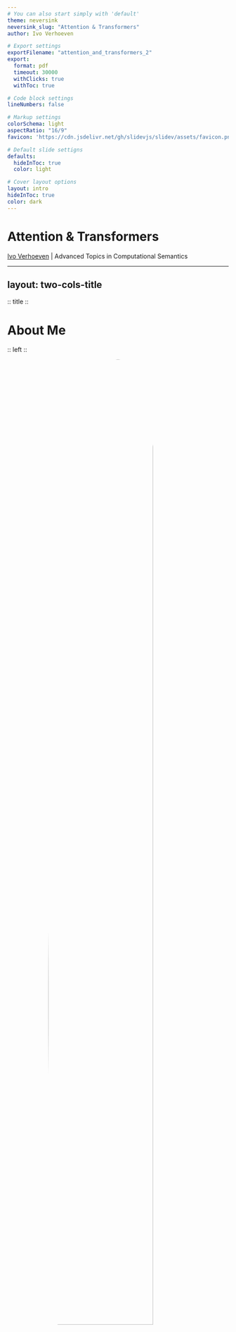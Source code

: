 ```yaml
---
# You can also start simply with 'default'
theme: neversink
neversink_slug: "Attention & Transformers"
author: Ivo Verhoeven

# Export settings
exportFilename: "attention_and_transformers_2"
export:
  format: pdf
  timeout: 30000
  withClicks: true
  withToc: true

# Code block settings
lineNumbers: false

# Markup settings
colorSchema: light
aspectRatio: "16/9"
favicon: 'https://cdn.jsdelivr.net/gh/slidevjs/slidev/assets/favicon.png'

# Default slide settigns
defaults:
  hideInToc: true
  color: light

# Cover layout options
layout: intro
hideInToc: true
color: dark
---
```


# Attention & Transformers

[Ivo Verhoeven](mailto:i.o.verhoeven@uva.nl) | Advanced Topics in Computational Semantics

<!-- Presentation slides for developers -->

---
layout: two-cols-title
---

:: title ::

# About Me

:: left ::

<figure style="display: flex; justify-content: center;height: 100%">
  <img src="/about_me.jpg" style="position: relative;overflow: hidden;border-radius: 100%;width: 75%;">
</figure>

:: right ::

<div class="ns-c-tight">

- 2017 - 2020: BSc. Liberal Arts & Sciences

<br>

- 2020 – 2022: MSc. AI at University of Amsterdam

  - Thesis on meta-learning, morphology and translation

  - Took ATCS in 2021

<br>

- 2022 - ???: PhD at ILLC

  - Misinformation detection and generalisation with Katia Shutova

</div>

---
layout: two-cols-title
columns: is-6
align: l-lt-lb
---

:: title ::

# Vaswani et al.: Attention is All You Need

:: left ::

- Introduces the Transformer architecture in late 2017
  	- Google Brain/Google Research collab

<v-click>

- Paper currently has **169 248** citations

    - Or **~64 citations a day**

</v-click>

<v-click>

- Number of citations is only accelerating

<figure>
  <img src="/vaswani_et_al_citations_rate.svg">
</figure>

</v-click>

<v-click>

- Most cited paper ever has **233 829** citations
  ```
  Lowry et al. (1951) Protein measurement with
  the folin phenol reagent.
  ```

</v-click>

:: right ::


```
Vaswani et al. (2017). Attention is all you need. Advances in
neural information processing systems, 30.
```

<figure>
  <img src="/vaswani_paper.png">
</figure>

---
layout: two-cols-title
columns: is-6
align: l-lt-lt
---

:: title ::

# Vaswani et al.: Attention is All You Need

:: left ::

- It's hard to think of an AI area that hasn't been affected by the Transformer
  <div class="ns-c-tight">
  <v-click>

  - **NLP:** Transformer > RNN
    - Seq-to-seq: what it was designed for
    - Classification: encoder-only transformers
    - Generation: decoder-only transformers
  </v-click>

  <v-click>

  - **CV:** ViT > CNN
  - **Multi-modal:** Transformer > different architectures
  - **Speech:** Transformer > CNN
  - **Graphs:** Transformer/Attention > GCN

  </v-click>
  </div>

:: right ::

<figure>
  <img src="/transformer_affected_areas.png" style="width:70%;display: block;margin-left: auto;margin-right: auto;">
</figure>
```
Islam, et al. (2023). A Comprehensive Survey on Applications of
Transformers for Deep Learning Tasks. arXiv:2306.07303.
```

---
layout: side-title
color: dark
side: l
titlewidth: is-4
align: rm-mt
---

:: title ::

# The Transformer

:: content ::

<figure>
  <img src="/transformer_svg.svg">
</figure>

---
layout: two-cols-title
columns: is-6
align: l-lt-lt
---

:: title ::

# Breaking the Transformer into modules

:: left ::

<div class="ns-c-tight">
<v-click>

4. Output
    - <span class="bg-teal-100 text-black p-0.5 pl-2 pr-2 m-0 rounded">Softmax</span>
    - <span class="bg-violet-100 text-black p-0.5 pl-2 pr-2 m-0 rounded">Linear</span>

</v-click>
</div>

<div class="ns-c-tight">
<v-click>

3. Attention Blocks
    - <span class="bg-orange-100 text-black p-0.5 pl-2 pr-2 m-0 rounded">Multi-head Attention</span>
    - <span class="bg-lime-100 text-black p-0.5 pl-2 pr-2 m-0 rounded">Add & Norm</span>
    - <span class="bg-blue-100 text-black p-0.5 pl-2 pr-2 m-0 rounded">Feed Forward</span>

</v-click>
</div>

<div class="ns-c-tight">
<v-click>

2. Embedding
    - <span class="bg-red-100 text-black p-0.5 pl-2 pr-2 m-0 rounded">Token Embedding</span>
    - <span class="bg-green-100 text-black p-0.5 pl-2 pr-2 m-0 rounded">Positional Encoding</span>

</v-click>
</div>

<div class="ns-c-tight">
<v-click>

1. Tokenization
    - (Not pictured)

</v-click>
</div>

:: right ::

<figure>
  <img src="/transformer_all_chapters.svg" style="width:100%;display: block;margin-left: auto;margin-right: auto;">
</figure>

---
layout: two-cols-title
columns: is-6
align: l-lt-lt
---

:: title ::

# Breaking the Transformer into modules

:: left ::

<div class="ns-c-tight">

4. ~~Output~~
    - <s><span class="bg-teal-100 text-black p-0.5 pl-2 pr-2 m-0 rounded">Softmax</span></s>
    - <s><span class="bg-violet-100 text-black p-0.5 pl-2 pr-2 m-0 rounded">Linear</span></s>

</div>

<div class="ns-c-tight">

3. Attention Blocks
    - <span class="bg-orange-100 text-black p-0.5 pl-2 pr-2 m-0 rounded">Multi-head Attention</span>
    - <span class="bg-lime-100 text-black p-0.5 pl-2 pr-2 m-0 rounded">Add & Norm</span>
    - <span class="bg-blue-100 text-black p-0.5 pl-2 pr-2 m-0 rounded">Feed Forward</span>

</div>

<div class="ns-c-tight">

2. Embedding
    - <s><span class="bg-red-100 text-black p-0.5 pl-2 pr-2 m-0 rounded">Token Embedding</span></s>
    - <span class="bg-green-100 text-black p-0.5 pl-2 pr-2 m-0 rounded">Positional Encoding</span>

</div>

<div class="ns-c-tight">

1. Tokenization
    - (Not pictured)

</div>

:: right ::

<figure>
  <img src="/transformer_all_chapters.svg" style="width:100%;display: block;margin-left: auto;margin-right: auto;">
</figure>

---
layout: two-cols-title
columns: is-6
align: l-lt-lt
---

:: title ::

# Table of Contents

:: left ::

<div class="ns-c-tight">
<Toc />
</div>

:: right ::

<figure>
  <img src="/transformer_svg.svg" style="width:100%;display: block;margin-left: auto;margin-right: auto;">
</figure>

---
hideInToc: false
layout: side-title
color: dark
side: l
titlewidth: is-5
align: lm-mt
---

:: title::

# <span class="bg-orange-100 text-black p-0.5 pl-2 pr-2 m-0 rounded">Multi-head Attention</span>

:: content ::

<figure>
  <img src="/transformer_svg.svg" style="width:100%;display: block;margin-left: auto;margin-right: auto;">
</figure>

---
hideInToc: false
level: 2
layout: two-cols-title
columns: is-6
align: l-lt-lt
---

:: title ::

### Definition & Properties

##### <span class="bg-orange-100 text-black p-0.5 pl-2 pr-2 m-0 rounded">Multi-head Attention</span>

:: left ::

- Let $\mathbf{V}$ be a matrix of (word) vectors
  - It has a sequence length of $t_{V}$
  - It has a dimensionality of $d_{V}$

<br>

<v-click at="1">

- $\mathtt{Attention}$ is just a matrix product of $\mathbf{V}$ with an attention matrix $\mathbf{A}$
  - $\mathbf{A}$ is a square matrix of size $t_{V}\times t_{V}$
  - It's elements are all between $(0, 1)$
  - It's rows sum to $1$

</v-click>

:: right ::

$${3|all}
\begin{align*}
  &\mathtt{Attention}(?, ?, \mathbf{V})=\mathbf{A}\mathbf{V} \\
  &\quad\mathbf{A}\in(0,1)^{[t_{V}\times t_{V}]} \\
  &\quad\mathbf{V}\in\mathbb{R}^{[t_{V}\times d_{V}]}
\end{align*}
$$

---
layout: two-cols-title
columns: is-6
align: l-lt-ct
---

:: title ::

### Definition & Properties

##### <span class="bg-orange-100 text-black p-0.5 pl-2 pr-2 m-0 rounded">Multi-head Attention</span>

:: left ::

- The result of $\mathtt{Attention}$ is just a [convex combination](https://en.wikipedia.org/wiki/Convex_combination) of $\mathbf{V}$

$$
\overset{\mathbf{A}}{
  \begin{bmatrix}
    0.6 & 0.1 & 0.3 \\
    0.3 & 0.5 & 0.2 \\
    0.2 & 0.1 & 0.7 \\
  \end{bmatrix}
}
\overset{\mathbf{V}}{
  \begin{bmatrix}
    \phantom{-}2.0 & \phantom{-}1.0 \\
    -0.5 & \phantom{-}2.0 \\
    -1.0 & -0.5 \\
  \end{bmatrix}
}
\begin{matrix}
  \text{\color{red}{I}} \\
  \text{\color{green}{am}} \\
  \text{\color{blue}{Sam}} \\
\end{matrix}
$$

<v-click>

$$
=
\begin{bmatrix}
  0.6 * \text{\color{red}{I}} + 0.1 * \text{\color{green}{am}} + 0.3 * \text{\color{blue}{Sam}} \\
  0.3 * \text{\color{red}{I}} + 0.5 * \text{\color{green}{am}} + 0.2 * \text{\color{blue}{Sam}} \\
  0.2 * \text{\color{red}{I}} + 0.1 * \text{\color{green}{am}} + 0.7 * \text{\color{blue}{Sam}} \\
\end{bmatrix}
$$

</v-click>

:: right ::

<figure style="position: relative;top: 0;left: 0;">
    <img v-after.hide src="/word_vectors.svg" style="position: relative;width: 400px;top: 0;left: 0;">
    <img v-after src="/adjusted_word_vectors.svg" style="position: absolute;width: 400px;top: 0%;">
</figure>

---
layout: two-cols-title
columns: is-6
align: l-lt-ct
---

:: title ::

### Definition & Properties

##### <span class="bg-orange-100 text-black p-0.5 pl-2 pr-2 m-0 rounded">Multi-head Attention</span>

:: left ::

<br>

<Admonition title="Convex Combination" color="light" width="100%" icon="mdi-pencil">

The elements of $V^\prime$ will lie inside the convex hull of all of the elements in $V$

</Admonition>

<v-click>
<Admonition title="Permutation Equivariance" color="light" width="100%" icon="mdi-pencil">

The elements of $\mathbf{V}^\prime$ are *equivariant* to a change in the order of the columns of $\mathbf{A}$ and the rows of $\mathbf{V}$

</Admonition>

- Attention does not care about word order
  - 'I am Sam' ~ 'Sam I am'

</v-click>

:: right ::

<figure style="position: relative;top: 0;left: 0;">
    <img v-after.hide src="/attention_as_convex_combination.svg" style="position: relative;width: 400px;top: 0;left: 0;">
    <img v-after src="/attention_permutation_equivariant.drawio.svg" style="position: absolute;width: 450px;top: 0;left: 0;">
</figure>

---
layout: default
---

### Definition & Properties

##### <span class="bg-orange-100 text-black p-0.5 pl-2 pr-2 m-0 rounded">Multi-head Attention</span>

<br>

So is $\mathtt{Attention}$ just a linear map?
  - Not quite

<br>

Linear maps are:

<div class="ns-c-tight">
<v-clicks>

- Inflexible in terms of sequence length
- Parameter inefficient
- Invariant to the input content

</v-clicks>
</div>

---
layout: two-cols-title
columns: is-6
align: l-lt-lt
---

:: title ::

### Definition & Properties

##### <span class="bg-orange-100 text-black p-0.5 pl-2 pr-2 m-0 rounded">Multi-head Attention</span>

:: left ::

<div class="ns-c-tight">

- Let $\mathbf{V}$ be a matrix of **value** vectors
  - It has a sequence length of $t_{V}$
  - It has a dimensionality of $d_{V}$

- Let $\mathbf{K}$ be a matrix of **key** vectors
  - It has a sequence length of $t_{V}$
  - It has a dimensionality of $d_{K}$

- Let $\mathbf{Q}$ be a matrix of **query** vectors
  - It has a sequence length of $t_{Q}$
  - It has a dimensionality of $d_{K}$

<div v-click>

- Let $f(\mathbf{Q}, \mathbf{K})$ be some kernel function
  - Read: similarity function

</div>

</div>

:: right ::

$${3,4,5|all}
\begin{align*}
&\mathtt{Attention}(\mathbf{Q}, \mathbf{K}, \mathbf{V})=\underbrace{\mathtt{softmax}\left(f\left(\mathbf{Q}, \mathbf{K}\right)\right)}_{\mathbf{A}}\mathbf{V} \\
&\quad\mathbf{A}\in(0,1)^{[t_{Q}\times t_{V}]} \\
&\quad\mathbf{V}\in\mathbb{R}^{[t_{V}\times d_{v}]} \\
&\quad\mathbf{K}\in\mathbb{R}^{[t_{V}\times d_{k}]} \\
&\quad\mathbf{Q}\in\mathbb{R}^{[t_{Q}\times d_{k}]} \\
\end{align*}
$$

---
hideInToc: false
level: 2
layout: two-cols-title
columns: is-6
align: l-lt-cm
---

:: title ::

### Non-Transformer Examples

##### <span class="bg-orange-100 text-black p-0.5 pl-2 pr-2 m-0 rounded">Multi-head Attention</span>

:: left ::

<div class="ns-c-tight">

- $\mathbf{V}$ contains information
- $\mathbf{K}$ contains information about information (i.e., metadata)
- $\mathbf{Q}$ contains metadata about what we want from $\mathbf{V}$
- $f(\mathbf{Q}, \mathbf{K})$ is high when $\mathbf{Q}$ is similar to $\mathbf{K}$

<br>

<div v-click>
<Admonition title="Soft lookup" color="light" width="100%" icon="mdi-alpha-e-box">

We want to find a textbook about NLP in the library ($\mathbf{V}$). We search for titles ($\mathbf{K}$) with "jurafsky" and "martin" as authors ($\mathbf{Q}$). The computer returns books with similar titles ($f$)

</Admonition>
</div>

</div>

:: right ::

<div v-after>
<figure>
  <img src="/retrieval_example.png" width="300px">
</figure>
</div>

---
layout: two-cols-title
columns: is-6
align: l-lt-ct
---

:: title ::

### Non-Transformer Examples

##### <span class="bg-orange-100 text-black p-0.5 pl-2 pr-2 m-0 rounded">Multi-head Attention</span>

:: left ::

- $\mathbf{Q}$ and $\mathbf{V}$ do not need to have the same sequence length
- The output of $f$ is *always* a matrix of size <br> $\mathbf{A}\in(0,1)^{[t_{Q}\times t_{V}]}$

<v-click at="1">
<Admonition title="Nadaraya-Watson Kernel Regression" color="light" width="100%" icon="mdi-alpha-e-box">

We have some sequence of values <br> $\mathcal{D}=[(1.36, 1.79), (3.40, -1.77) \ldots, (6.05, -2.17)]$

We want to predict a new sample at $x=4.25$

We compute the negative Euclidean distance of our new sample with all training samples ($f$). We normalize the outputs to lie between $(0,1)$

We compute our predicted value as the mean of the seen values, weighted by the computed similarities

</Admonition>
</v-click>

:: right ::

<div>
  <figure>
    <img v-click="2" src="/kernel_regression_weights_matrix.svg">
  </figure>

  <figure style="position: relative;top: 0px;left: 0;">
    <img v-click="[1, 3]" style="position: absolute;top: 0px;left: 0;" src="/kernel_regression.svg">
    <img v-click="[3, 4]" style="position: absolute;top: 0px;left: 0;" src="/kernel_regression_weights.svg">
    <img v-click="4" style="position: absolute;top: 0px;left: 0;" src="/kernel_regression_prediction.svg">
  </figure>
</div>

---
layout: two-cols-title
columns: is-6
align: l-lt-ct
---

:: title ::

### Non-Transformer Examples

##### <span class="bg-orange-100 text-black p-0.5 pl-2 pr-2 m-0 rounded">Multi-head Attention</span>

:: left ::

- $f(\mathbf{Q}, \mathbf{K})$ is high when $q_{i}$ is similar to $k_{j}$
- Attention matrix tells us how important $v_{j}$ is to $q_{i}$

<v-click at="1">

<Admonition title="Bahdanau et al. Alignment" color="light" width="100%" icon="mdi-alpha-e-box">

In Neural Machine Translation (NMT) the encoder generates a representation of the input language

The decoder needs to generate in a target language

Token in input language != token in output language

Solution: have each token in the target language ($\mathbf{Q}$) attend back to all input language tokens ($\mathbf{K}$, $\mathbf{V}$)

</Admonition>

```
Bahdanau, Cho & Bengio (2014). Neural machine translation
by jointly learning to align and translate.
arXiv preprint arXiv:1409.0473.
```
</v-click>

:: right ::

<v-click at="1">
  <figure style="position: relative;">
    <img src="/bahdanau_attention.png" style="width: 350px">
  </figure>
</v-click>

---
layout: two-cols-title
columns: is-6
align: l-lt-lt
hide: true
---

:: title ::

### Non-Transformer Examples

##### <span class="bg-orange-100 text-black p-0.5 pl-2 pr-2 m-0 rounded">Multi-head Attention</span>

:: left ::

- Attention is permutation equivariant has no sense of word order
- Attention treats tokens as a fully-connected graph

<v-click at="1">
<Admonition title="Graph Attention" color="light" width="100%" icon="mdi-alpha-e-box">

We need to compute a represenation for node $\mathbf{h}_{i}$.

We get all representations for $\mathbf{h}_{j}\in \mathcal{N}(h_{i})\cup h_{i}$ ($\mathbf{K}$), and compare these to $\mathbf{h}_{i}$ ($\mathbf{Q}$).

We then compute the representation of $h_{i}$ from the attention weighted average of all nodes in $\mathbf{h}_{j}\in \mathcal{N}(h_{i})\cup h_{i}$.

</Admonition>

</v-click>

:: right ::

<v-click at="1">

<img src="/gat.png">


```
Veličković et al. (2017). Graph attention networks.
arXiv:1710.10903.
```
</v-click>

---
layout: full
color: light
---

### Non-Transformer Examples

##### <span class="bg-orange-100 text-black p-0.5 pl-2 pr-2 m-0 rounded">Multi-head Attention</span>

$$\mathtt{attention}(\mathbf{Q}, \mathbf{K}, \mathbf{V})=\mathtt{softmax}\left(f(\mathbf{Q}, \mathbf{K})\right)\mathbf{V}$$

<br>

<v-click at="1">

| **Model** | $f(\mathbf{Q}, \mathbf{K})$                                                                                                            |
| :-------: | :----------------------------------------------------------------------------------------------------------------------------: |
| Gaussian  | $\log\exp\left(\dfrac{(\mathbf{q}-\mathbf{k})^2}{\sigma^2}\right),\quad\forall\mathbf{q}, \mathbf{k}\in\mathbf{Q}, \mathbf{K}$ |
| Cosine    | $\dfrac{\mathbf{Q}\mathbf{K}^{\intercal}}{\vert\vert\mathbf{Q}\vert\vert\vert\vert\mathbf{K}\vert\vert}$                       |
| Additive  | $\mathbf{v}^{\intercal}\tanh\left(\mathbf{W}\left[\mathbf{q}\vert\vert\mathbf{k}\right]\right),\quad\forall\mathbf{q}, \mathbf{k}\in\mathbf{Q}, \mathbf{K}$                                |
| General   | $\mathbf{Q}\mathbf{W}\mathbf{K}^{\intercal}$                                                                                   |
</v-click>

---
hideInToc: false
level: 2
layout: two-cols-title
columns: is-6
align: l-lt-ct
---

:: title ::

### Attention in Transformers
##### <span class="bg-orange-100 text-black p-0.5 pl-2 pr-2 m-0 rounded">Multi-head Attention</span>

:: left ::

- Transformer Attention uses a **masked scaled dot-product** kernel function

  $$f(\mathbf{Q}, \mathbf{K})=\dfrac{\mathbf{Q}\mathbf{K}^{\intercal}}{\sqrt{d_{k}}}$$

  - $\mathbf{Q}$ is of size $t_{Q}\times d_{K}$
  - $\mathbf{K}$ is of size $t_{V}\times d_{K}$

:: right ::

<img v-click="1" src="/sdpa_self.drawio.svg" style="width: 350px;">

---
layout: two-cols-title
columns: is-6
align: l-lt-ct
---

:: title ::

### Attention in Transformers
##### <span class="bg-orange-100 text-black p-0.5 pl-2 pr-2 m-0 rounded">Multi-head Attention</span>

:: left ::

- Transformer Attention uses a **masked scaled dot-product** kernel function

  $$f(\mathbf{Q}, \mathbf{K})=\dfrac{\mathbf{Q}\mathbf{K}^{\intercal}}{\sqrt{d_{k}}}$$

- Why scale?
  - Assume the elements in $\mathbf{Q}$ and $\mathbf{K}$ come from *independent* normal distributions:
  $$\mathbf{q}, \mathbf{k}\sim\mathcal{N}(0, 1)$$
  - The [distribution of their dot-product](https://en.wikipedia.org/wiki/Distribution_of_the_product_of_two_random_variables#Independent_central-normal_distributions) is:
  $$\mathbf{q}^{\intercal}\mathbf{k}\sim\mathcal{N}(0, \sqrt{d_{k}})$$
:: right ::

$$
\begin{aligned}
\mathtt{var}\left[\mathbf{q}^{\intercal}\mathbf{k}\right]&=\mathtt{var}\left[\sum_{i}^{d_{k}}q_{i}k_{i}\right] \\
&=\sum_{i}^{d_{k}}\mathtt{var}\left[q_{i}k_{i}\right] \\
&=\sum_{i}^{d_{k}}\mathtt{var}\left[q_{i}\right]\mathtt{var}\left[k_{i}\right] \\
&=\sum_{i}^{d_{k}} 1\cdot 1 \\
&= d_{k}
\end{aligned}
$$

---
layout: two-cols-title
columns: is-6
align: l-lt-ct
---

:: title ::

### Attention in Transformers
##### <span class="bg-orange-100 text-black p-0.5 pl-2 pr-2 m-0 rounded">Multi-head Attention</span>

:: left ::

- Transformer Attention uses a **masked scaled dot-product** kernel function

  $$f(\mathbf{Q}, \mathbf{K})=\dfrac{\mathbf{Q}\mathbf{K}^{\intercal}}{\sqrt{d_{k}}}$$


- Why mask?
  - Currently all tokens are treated equally
  <v-click at="1">

  - **Causal masking**: decoder tokens should never attend to future tokens, only to the past
  </v-click>
  <v-click at="2">

  - **Local/Global masking**: sometimes local attention is all you need
  </v-click>

:: right ::

<figure>
  <div v-click="1">
  <img src="/causal_masking.png" style="width: 100%;">
  <nobr><a href="https://krypticmouse.hashnode.dev/attention-is-all-you-need" style="font-size: 9pt;">https://krypticmouse.hashnode.dev/attention-is-all-you-need</a></nobr>
  </div>
  <div v-click="2">
  <img src="/efficient_masking.png" style="width: 100%;">
  <nobr><a href="https://lilianweng.github.io/posts/2023-01-27-the-transformer-family-v2/" style="font-size: 9pt;">https://lilianweng.github.io/posts/2023-01-27-the-transformer-family-v2/</a></nobr>
  </div>
</figure>

---
layout: two-cols-title
columns: is-6
align: l-lt-ct
---

:: title ::

### Attention in Transformers
##### <span class="bg-orange-100 text-black p-0.5 pl-2 pr-2 m-0 rounded">Multi-head Attention</span>

:: left ::

- Where do $\mathbf{V}$, $\mathbf{K}$, $\mathbf{Q}$ come from?

:: right ::

<figure>
  <img src="/sdpa_self.drawio.svg" style="width: 350px;">
</figure>


---
layout: two-cols-title
columns: is-6
align: l-ct-ct
---

:: title ::

### Attention in Transformers
##### <span class="bg-orange-100 text-black p-0.5 pl-2 pr-2 m-0 rounded">Multi-head Attention</span>

:: left ::

**Self-attention**

<figure>
  <img src="/sdpa_self.drawio.svg" style="width: 350px;">
</figure>

:: right ::

**Cross-attention**

<figure>
  <img src="/sdpa_cross.drawio.svg" style="width: 350px;">
</figure>

---
layout: two-cols-title
columns: is-6
align: l-lt-ct
---

:: title ::

### Attention in Transformers
##### <span class="bg-orange-100 text-black p-0.5 pl-2 pr-2 m-0 rounded">Multi-head Attention</span>

:: left ::

Where do $\mathbf{V}$, $\mathbf{K}$, $\mathbf{Q}$ come from?
  - **Self-attention**: everything comes from the same sequence
  - **Cross-attention**: $\mathbf{V}$, $\mathbf{K}$ come from source sequence, $\mathbf{Q}$ comes from target sequence

<v-click>

All components constructed from a projection of the token embeddings
<div class="ns-c-tight">

  1. $\mathbf{V}=\mathbf{X}\mathbf{W}_{V}$
  2. $\mathbf{K}=\mathbf{X}\mathbf{W}_{K}$
  3. $\underbrace{\mathbf{Q}=\mathbf{X}\mathbf{W}_{Q}}_{\text{Self-attention}}$ or $\underbrace{\mathbf{Q}=\mathbf{Y}\mathbf{W}_{Q}}_{\text{Cross-attention}}$
</div>

</v-click>

:: right ::

<figure>
  <img src="/transformer_svg.svg">
</figure>

---
layout: two-cols-title
columns: is-6
align: l-lt-ct
hide: true
---

:: title ::

### Attention in Transformers
##### <span class="bg-orange-100 text-black p-0.5 pl-2 pr-2 m-0 rounded">Multi-head Attention</span>

:: left ::

- Even in self-attention, attention matrix is **not** symmetric
  $$
  \begin{aligned}
  \dfrac{\mathbf{Q}\mathbf{K}^ {\intercal}}{\sqrt{d_{k}}}&=\dfrac{\mathbf{X}\mathbf{W}_{Q}(\mathbf{X}\mathbf{W}_{K})^{\intercal}}{\sqrt{d_{k}}} \\
  &=\dfrac{\mathbf{X}\mathbf{W}_{Q}\mathbf{W}^{\intercal}_{K}\mathbf{X}^{\intercal}}{\sqrt{d_{k}}}
  \end{aligned}
  $$

<br>

<Admonition title="Asymmetry" color="light" width="100%" icon="mdi-pencil">

The contribution of token $\mathbf{x}_{i}$ to $\mathbf{x}_{j}$, is **not** the same as the contribution of tokn $\mathbf{x}_{j}$ to $\mathbf{x}_{i}$

</Admonition>

:: right ::

<figure>
  <img src="/sdpa_self.drawio.svg" style="width: 350px;">
</figure>

---
hideInToc: false
level: 2
layout: two-cols-title
columns: is-6
align: l-lt-ct
---
:: title::

### Multi-head Attention
##### <span class="bg-orange-100 text-black p-0.5 pl-2 pr-2 m-0 rounded">Multi-head Attention</span>

:: left ::

- Currently we use 1 set of attention weights
  - Can only process 1 query type

<v-click at="1">

- With $h$ attention heads, we learn $h$ concepts
  - To reduce cost, reduce dimensionality $d_{K, V}/h$

</v-click>

<v-click at="2">

```python
self.attention_heads = [
  AttentionHead(d=self.d // self.h) for i in range(self.h)
  ]

self.mha_proj = nn.Linear(self.d, self.d)

mha = torch.concat([
  attention_heads[i](x) for i in range(self.h)
  ])

out = self.mha_proj(mha)
```
</v-click>

:: right ::

<figure v-click=1>
  <img src="/multihead_attention.drawio.svg" style="width: 100%;">
</figure>

---
layout: two-cols-title
columns: is-6
align: l-lt-ct
---
:: title::

### Multi-head Attention
##### <span class="bg-orange-100 text-black p-0.5 pl-2 pr-2 m-0 rounded">Multi-head Attention</span>

:: left ::

> Multi-head attention allows the model to jointly attend to information from different representation subspaces at different positions. [One] attention head, averaging inhibits this.

```
Vaswani et al. (2017). Attention is all you need. Advances
in neural information processing systems, 30. (p. 5 & 15)
```

<br>

<v-click at="1">

<div class="ns-c-tight">

Multiple heads, multiple different queries processed in parallel
- Positional heads
- Syntactic heads
- Rare words?

</div>

```
Voita et al. (2019). Analyzing Multi-Head Self-Attention:
Specialized Heads Do the Heavy Lifting, the Rest Can
Be Pruned. Association for Computational Linguistics.
```

</v-click>

:: right ::
<div class="grid w-full h-md grid-cols-2 m-t-0">
  <div class="grid-item grid-col-span-1"><img style="margin: 0 auto;" src="/attending_to_head_new.svg"></div>
  <div class="grid-item grid-col-span-1"><img style="margin: 0 auto;" src="/attending_to_head2_new.svg"></div>
</div>

---
layout: two-cols-title
columns: is-6
align: l-lt-ct
---
:: title::

### Multi-head Attention
##### <span class="bg-orange-100 text-black p-0.5 pl-2 pr-2 m-0 rounded">Multi-head Attention</span>

:: left ::

Do different heads attend to different concepts?

<div class="ns-c-tight">
  <v-click at="1">

  - Individual heads = high rank, concatenated heads = low rank
    ```
    Cordonnier, Loukas & Jaggi (2020). Multi-head attention:
    Collaborate instead of concatenate. arXiv:2006.16362.
    ```

  </v-click>

  <br>

  <v-click at="2">

  - Most heads can be pruned away
  - Enc-Dec heads are more important than Enc-Enc heads
    ```
    Voita et al. (2019). Analyzing Multi-Head Self-Attention:
    Specialized Heads Do the Heavy Lifting, the Rest Can
    Be Pruned. Association for Computational Linguistics.
    ```

  </v-click>
</div>

:: right ::

<div class="grid w-full h-full grid-cols-2">
  <div class="grid-item grid-col-span-1 mt-10" v-click="1"><img class="h-full" style="margin: 0 auto;" src="/captured_variance_base_by_head_cropped.svg"></div>
  <div class="grid-item grid-col-span-1 mt-10" v-click="1"><img class="h-full" style="margin: 0 auto;" src="/captured_variance_base_cropped.svg"></div>
  <div class="grid-item grid-col-span-2 mt-7" v-click="2"><img style="margin: 0 auto;" src="/heads_dying_by_attn_type_both-min.png"></div>
</div>


---
hideInToc: false
level: 2
layout: two-cols-title
columns: is-6
align: l-lt-lt
---

:: title ::

### Why Attention?
##### <span class="bg-orange-100 text-black p-0.5 pl-2 pr-2 m-0 rounded">Multi-head Attention</span>

:: left ::

<p style="margin: auto;">

**Summary**
</p>

<div class="ns-c-tight">
<v-click at="1">

1. Attention is a **linear map** $\mathbf{A}\mathbf{V}$ where $\mathbf{A}$ is dynamically constructed from $f\left(\mathbf{Q}, \mathbf{K}\right)$
</v-click>
<v-click at="2">

2. The values of $\mathbf{A}$ are all in $(0,1)$, making $\mathbf{A}\mathbf{V}$ a convex combination/weighted mean of $\mathbf{V}$
</v-click>
<v-click at="3">

3. Attention is does not understand word order
</v-click>
<v-click at="4">

4. In Transformers, Attention is used to :
    - add context from self (self-attention)
    - add context from others (cross-attention)
</v-click>
<v-click at="5">

5. Attention cost scales quadratically with sequence length

</v-click>

</div>

:: right ::

<img src="/sdpa_self.drawio.svg">

---
layout: two-cols-title
columns: is-6
align: l-lt-ct
---

:: title ::

### Why Attention?
##### <span class="bg-orange-100 text-black p-0.5 pl-2 pr-2 m-0 rounded">Multi-head Attention</span>

:: left ::

- Transformer attention between two sequences, $\mathbf{X}$ and $\mathbf{Y}$ has a computational cost of (excluding projections):
  $$\mathcal{O}\left(\underbrace{t_{x}\cdot t_{y}\cdot d_{k}}_{\text{MatMul 1}}+\underbrace{t_{x}\cdot t_{y}\cdot d_{v}}_{\text{MatMul 2}}\right)$$

<v-click>

- But RNNs have linear time complexity...
  $$\mathcal{O}\left(\underbrace{t_{x}\cdot d_{x}\cdot d_{h}}_{x_t} + \underbrace{t_{x}\cdot d_{h}^2}_{h_{t-1}}\right)$$

</v-click>

:: right ::

<img src="/sdpa_self.drawio.svg">

---
layout: two-cols-title
columns: is-6
align: l-lt-lt
---

:: title ::

### Why Attention?
##### <span class="bg-orange-100 text-black p-0.5 pl-2 pr-2 m-0 rounded">Multi-head Attention</span>

:: left ::

<p style="margin: auto;">

**Summary**
</p>

<div class="ns-c-tight">

1. Attention is a **linear map** $\mathbf{A}\mathbf{V}$ where $\mathbf{A}$ is dynamically constructed from $f\left(\mathbf{Q}, \mathbf{K}\right)$
2. The values of $\mathbf{A}$ are all in $(0,1)$, making $\mathbf{A}\mathbf{V}$ a convex combination/weighted mean of $\mathbf{V}$
3. Attention is does not understand word order
4. In Transformers, Attention is used to:
    - add context from self (self-attention)
    - add context from others (cross-attention)
5. Attention cost scales quadratically with sequence length
6. **Attention is parallelizable**

</div>

:: right ::

<img src="/sdpa_self.drawio.svg">

---
layout: full
color: white
title: "Information Flow"
---

<a href="https://3.bp.blogspot.com/-aZ3zvPiCoXM/WaiKQO7KRnI/AAAAAAAAB_8/7a1CYjp40nUg4lKpW7covGZJQAySxlg8QCLcBGAs/s640/transform20fps.gif">
<img src="/transformer_flow_of_information.gif" style="width:55%;display: block;margin-left: auto;margin-right: auto;" alt="GIF of the transformer in action">
</a>
```
Jakob Uszkoreit (August 31, 2017). Transformer: A Novel Neural Network Architecture for Language  Understanding.
https://research.google/blog/transformer-a-novel-neural-network-architecture-for-language-understanding/
```

---
hideInToc: false
layout: side-title
color: dark
side: l
titlewidth: is-5
align: lm-mt
---

:: title::

# <span class="bg-blue-100 text-black p-0.5 pl-2 pr-2 m-0 rounded">Feed Forward</span>

:: content ::

<figure>
  <img src="/transformer_svg.svg" style="width:100%;display: block;margin-left: auto;margin-right: auto;">
</figure>

---
color: light
layout: two-cols-title
columns: is-6
align: l-lt-lt
---

:: title::

### Non-linearities
##### <span class="bg-blue-100 text-black p-0.5 pl-2 pr-2 m-0 rounded">Feed Forward</span>

:: left ::

- Attention is just a fancy linear map*
  - Neural nets need non-linear operations

<v-click at="1">

- Add pointwise feed-forward nets for non-linear expressiveness
  - Just an MLP applied to each time step

</v-click>

<v-click at="2">

- Assume $d_{\mathtt{ff}}\gg d_{V}$
  - Depth is serial
  - Width is parallel

</v-click>

<br>

<small>\* More or less</small>

:: right ::

<img v-click="1" src="/feed_forward_net.drawio.svg">

---
color: light
layout: two-cols-title
columns: is-6
align: l-lt-lt
---

:: title::

### Necessity of Feed Forward Nets
##### <span class="bg-blue-100 text-black p-0.5 pl-2 pr-2 m-0 rounded">Feed Forward</span>

:: left ::

<br>

- Is attention all you need?
- Without feed forward nets, transformer token representations collapse
  - Occurs *doubly exponential* with depth (very, very fast)
  ```
  Dong, Cordonnier, & Loukas (2021). Attention is not all
  you need: Pure attention loses rank doubly exponentially
  with depth. PMLR
  ```

:: right ::

<div class="grid w-full h-full grid-cols-2" style="margin: 0">
  <div class="grid-item grid-col-span-1 mt-10" v-click="0"><img class="h-full" style="margin: 0 auto;" src="/token_uniformity_low_depth.png"></div>
  <div class="grid-item grid-col-span-1 mt-10" v-click="0"><img class="h-full" style="margin: 0 auto;" src="/token_uniformity_high_depth.png"></div>
</div>

```
Noci et al. (2022). Signal Propagation in Transformers:
Theoretical Perspectives and the Role of Rank Collapse.
arXiv:2206.03126.
```

---
hideInToc: false
layout: side-title
color: dark
side: l
titlewidth: is-5
align: lm-mt
---

:: title::

# <span class="bg-lime-100 text-black p-0.5 pl-2 pr-2 m-0 rounded">Add & Norm</span>

:: content ::

<img src="/transformer_svg.svg" style="width:100%;display: block;margin-left: auto;margin-right: auto;">

---
hideInToc: false
level: 2
color: light
layout: two-cols-title
columns: is-6
align: l-lt-lt
---

:: title ::

### Residual Connections
##### <span class="bg-lime-100 text-black p-0.5 pl-2 pr-2 m-0 rounded">Add & Norm</span>

:: left ::

- After each operation, the input is added back in
  $$x^{l+1}=\mathtt{SubLayer}(x^{l})+x^{l}$$

- Makes deep architectures optimisable

  ```
  He et al. (2015). Deep residual learning for image
  recognition. arXiv:1512.03385
  ```

:: right ::

<img src="/transformer_svg.svg" style="width:100%;display: block;margin-left: auto;margin-right: auto;">

---
hideInToc: false
level: 2
color: light
layout: two-cols-title
columns: is-6
align: l-lt-lt
---

:: title ::

### Layer Norm
##### <span class="bg-lime-100 text-black p-0.5 pl-2 pr-2 m-0 rounded">Add & Norm</span>

:: left ::

- After each operation and residual connection, normalize
  $$x^{l+1}=\mathtt{LayerNorm}(\mathtt{SubLayer}(x^{l})+x^{l})$$

- LayerNorm in Transformers is per token

- Makes neural nets converge faster
  ```
  Ba, Kiros & Hinton (2016). Layer normalization.
  arXiv:1607.06450
  ```

:: right ::

<img src="/layer_norm.png" style="width:100%;display: block;margin-left: auto;margin-right: auto;">

```
Yao et al. (2021). Leveraging batch normalization for vision
transformers. In Proceedings of the IEEE/CVF International
Conference on Computer Vision (pp. 413-422).
```

---
hideInToc: false
layout: section
color: dark
side: l
titlewidth: is-5
align: lm-mt
---

# Embeddings

From words to vectors and back

---
color: light
layout: two-cols-title
columns: is-6
align: l-lt-lt
---

:: title ::

### Embedding Types
##### Embeddings

:: left ::

Transformers apply two embeddings:
1. <span class="bg-red-100 text-black p-0.5 pl-2 pr-2 m-0 rounded">Token Embedding</span> transform token IDs into vectors
2. <span class="bg-green-100 text-black p-0.5 pl-2 pr-2 m-0 rounded">Position Encodings</span> add information about token location

:: right ::

<img src="/transformer_svg.svg" style="width:100%;display: block;margin-left: auto;margin-right: auto;">

---
hideInToc: false
level: 2
title: '<span class="bg-red-100 text-black p-0.5 pl-2 pr-2 m-0 rounded">Token Embedding</span>'
color: light
layout: two-cols-title
columns: is-6
align: l-lt-lt
---

:: title ::

Token to vector
##### <span class="bg-red-100 text-black p-0.5 pl-2 pr-2 m-0 rounded">Token Embedding</span>

:: left ::

- Convert strings to dense representations
  - Typically done using dictionary lookup

<v-click at="1">

- Memory cost: $\mathcal{O}(|\mathcal{V}|\cdot d_{v})$
    - Usually most expensive operation
    - Can save cost by have embedding matrices share weights

</v-click>
<v-click at="2">

- Typically *not* pre-trained

</v-click>

:: right ::

<img src="/word_vectors.svg" style="width: 400px;margin: auto;">

---
hideInToc: false
level: 2
title: '<span class="bg-green-100 text-black p-0.5 pl-2 pr-2 m-0 rounded">Positional Encoding</span>'
color: light
layout: two-cols-title
columns: is-6
align: l-lt-ct
---

:: title ::

### Permutation Equivariance Revisited
##### <span class="bg-green-100 text-black p-0.5 pl-2 pr-2 m-0 rounded">Positional Encoding</span>

:: left ::

<Admonition title="Permutation Equivariance" color="light" width="100%" icon="mdi-pencil">

Attention is permutation *equivariant* to a changes in the word order of its input

</Admonition>

- From NLP1: word order is pretty important for modelling language...

<v-click>

- Solution: add token position information to token embedding
  $$\mathtt{embed}(\mathtt{string}[t])+\mathtt{position}(t)$$

</v-click>

:: right ::

'Only I love you'

=

'I only love you'

=

'I love only you'

=

'I love only you, only...'

---
color: light
layout: two-cols-title
columns: is-6
align: l-lt-ct
---

:: title ::

### Learning Position Embeddings
##### <span class="bg-green-100 text-black p-0.5 pl-2 pr-2 m-0 rounded">Positional Encoding</span>

:: left ::

**Proposal 1**: learn per-position offsets manually

<v-click at="1">

1. Deterministic [<span class="text-green-500">✓</span>]
2. Distinct at all time-steps [<span class="text-amber-500">?</span>]

</v-click>

<v-click at="2">

3. Extends to different sequence lengths [<span class="text-red-500">X</span>]
4. Encodes relative positions [<span class="text-amber-500">?</span>]

</v-click>

<v-click at="3">

Not a terrible idea

</v-click>

:: right ::

<v-click at="3">

| **Model**                    | **PPL (dev)** | **BLEU (test)** | **Params $\times 10^6$** |
| :--------------------------: | :-----------: | :-------------: | :----------------------: |
| Base                         | 4.92          | 25.8            | 65                       |
| Learned  Positional Encoding | 4.92          | 25.7            | 65                       |

</v-click>

---
color: light
layout: two-cols-title
columns: is-6
align: l-lt-ct
---

:: title ::

### Bits as Position Encoding
##### <span class="bg-green-100 text-black p-0.5 pl-2 pr-2 m-0 rounded">Positional Encoding</span>

:: left ::

**Proposal 2**: add the offsets in bit representations to the embeddings

<v-click at="1">

1. Deterministic [<span class="text-green-500">✓</span>]
2. Distinct at all time-steps [<span class="text-green-500">✓</span>]
3. Extends to different sequence lengths [<span class="text-green-500">✓</span>]*
4. Encodes relative positions [<span class="text-red-500">X</span>]

</v-click>

<v-click at="2">

5. Elegant [<span class="text-red-500">X</span>]

</v-click>

<v-click at="1">

<small>* Maximum sequence length is now $2^{d_{\text{model}}}$</small>

</v-click>

:: right ::

<figure>
  <img src="/position_encoding_bits_1.svg">
  <img v-click="3" src="/position_encoding_bits_2.svg">
  <img v-click="4" src="/position_encoding_bits_3.svg">
</figure>

---
color: light
layout: two-cols-title
columns: is-6
align: l-lt-ct
---

:: title ::

### Sinusoidal Position Encoding
##### <span class="bg-green-100 text-black p-0.5 pl-2 pr-2 m-0 rounded">Positional Encoding</span>

:: left ::

**Proposal 3**: use sinusoidal position encoding

$$
\begin{aligned}
\mathtt{Position}(t)&=\begin{cases}
\sin\left(\omega_i\cdot t\right), \mod(i, 2) = 0 \\
\cos\left(\omega_i\cdot t\right), \mod(i, 2) \not= 0
\end{cases} \\
&\omega_i=k^{-2i/d_{\text{model}}}
\end{aligned}
$$

- First dimensions get very quickly oscillating sinusoid
- Last dimensions get very slow oscillating sinusoid

:: right ::

<figure>
  <img src="/position_encoding_sinusoid_3.svg">
</figure>

---
color: light
layout: two-cols-title
columns: is-6
align: l-lt-ct
---

:: title ::

### Sinusoidal Position Encoding
##### <span class="bg-green-100 text-black p-0.5 pl-2 pr-2 m-0 rounded">Positional Encoding</span>

:: left ::

Relative positions can now be represented as a linear mapping, dependent on the offset

Neural nets can learn this offset

:: right ::

$$
\begin{aligned}
&\mathtt{Position}(t+\Delta t)=\begin{bmatrix}
\sin\left(\omega_i\cdot (t+\Delta t)\right) \\
\cos\left(\omega_i\cdot (t+\Delta t)\right)
\end{bmatrix} \\
&=\begin{bmatrix}
\cos \Delta t & \sin \Delta t \\
-\sin \Delta t & \cos \Delta t
\end{bmatrix}\begin{bmatrix}
\sin\left(\omega_i\cdot t\right) \\
\cos\left(\omega_i\cdot t\right)
\end{bmatrix} \\
&=\begin{bmatrix}
\cos \Delta t & \sin \Delta t \\
-\sin \Delta t & \cos \Delta t
\end{bmatrix}\mathtt{Position}(t) \\
&=\mathbf{A}_{\Delta t}\mathtt{Position}(t)
\end{aligned}
$$

---
color: light
layout: two-cols-title
columns: is-6
align: l-lt-ct
---

:: title ::

### Sinusoidal Position Encoding
##### <span class="bg-green-100 text-black p-0.5 pl-2 pr-2 m-0 rounded">Positional Encoding</span>

:: left ::

Cosine distance between time-steps decreases with offset magnitude

<small>[For proofs & more, see here](https://numb3r33.github.io/experiments/llm/transformers/math/deeplearning/2025/02/22/transformers-positional-encoding.html#Approaches-to-Positional-Encoding)</small>

:: right ::

<figure>
  <img src="/position_encoding_sinusoid_relative.svg">
</figure>

---
color: light
layout: two-cols-title
columns: is-6
align: l-lt-ct
---

:: title ::

### Sinusoidal Position Encoding
##### <span class="bg-green-100 text-black p-0.5 pl-2 pr-2 m-0 rounded">Positional Encoding</span>

:: left ::

**Proposal 3**: use sinusoidal position encoding

1. Deterministic [<span class="text-green-500">✓</span>]
2. Distinct at all time-steps [<span class="text-green-500">✓</span>]
3. Extends to different sequence lengths [<span class="text-green-500">✓</span>]
4. Encodes relative positions [<span class="text-green-500">✓</span>]
5. Elegant [<span class="text-green-500">✓</span>]

<v-click at="1">

6. Optimal [<span class="text-amber-500">???</span>]
7. Necessary [<span class="text-amber-500">???</span>]

[See this HF blog for more good ideas](https://huggingface.co/blog/designing-positional-encoding)

</v-click>

:: right ::

<figure>
  <img src="/position_encoding_sinusoid_3.svg">
</figure>

---
hideInToc: false
layout: section
color: dark
columns: is-6
align: l-lt-lt
---

# Tokenization

---
color: light
layout: two-cols-title
columns: is-6
align: l-lt-ct
---

:: title ::

### Vocabulary Size
##### Tokenization

:: left ::

- Base transformer achieved SoTA translation with only 65M parameters

<v-click at="1">

- English has $|\mathcal{V}_{\text{src}}|\approx1M$ words
</v-click>
<v-click at="2">

- Assume target language has $|\mathcal{V}_{\text{tgt}}|\approx1M$*
</v-click>
<v-click at="3">

- Cost of word embedding and unembedding **alone** is
  $$3\times 1\cdot 10^6\times 512\approx 1.5\cdot 10^9$$
  parameters...
</v-click>

<v-click at="2">
<small>* Not realistic</small>
</v-click>

:: right ::

| Name | N   | $d_{\text{model}}$ | $d_{\mathtt{ff}}$ | $h$ | $d_{k}$ | $d_{v}$ | Params $\times 10^6$ |
| ---- | --- | ------------------ | ----------------- | --- | ------- | ------- | -------------------- |
| base | 6   | 512                | 2048              | 8   | 64      | 64      | 65                   |
| big  | 6   | 1024               | 4096              | 16  | 64      | 64      | 213                  |

---
color: light
layout: two-cols-title
columns: is-6
align: l-lt-ct
---

:: title ::

### Vocabulary Size
##### Tokenization

:: left ::

- **Problem**: embedding cost scales with $|\mathcal{V}|$
  - Most words occur infrequently
  - Some unknown words are likely to exist

<v-click at="1">

- **Solution**: sub-word tokenization
</v-click>

<v-click at="3">

- Which subwords?
</v-click>

:: right ::

<v-click at="2">

| **Unit**   | **Vocab Size**                                                                  | **Semantic Density**                                                            | **Sequence Length**                                                             |
| :--------: | :-----------------------------------------------------------------------------: | :-----------------------------------------------------------------------------: | :-----------------------------------------------------------------------------: |
| Words      | <span class="bg-red-800 text-white p-0.5 pl-2 pr-2 m-0 rounded">Large</span>    | <span class="bg-green-800 text-white p-0.5 pl-2 pr-2 m-0 rounded">High</span>   | <span class="bg-green-800 text-white p-0.5 pl-2 pr-2 m-0 rounded">Low</span>    |
| Characters | <span class="bg-green-800 text-white p-0.5 pl-2 pr-2 m-0 rounded">Small</span>  | <span class="bg-red-800 text-white p-0.5 pl-2 pr-2 m-0 rounded">Low</span>      | <span class="bg-red-800 text-white p-0.5 pl-2 pr-2 m-0 rounded">High</span>     |
| Subwords   | <span class="bg-amber-500 text-white p-0.5 pl-2 pr-2 m-0 rounded">Medium</span> | <span class="bg-amber-500 text-white p-0.5 pl-2 pr-2 m-0 rounded">Medium</span> | <span class="bg-amber-500 text-white p-0.5 pl-2 pr-2 m-0 rounded">Medium</span> |

</v-click>

---
color: light
layout: two-cols-title
columns: is-6
align: l-lt-lt
---

:: title ::

### Subwords Selection
##### Tokenization

:: left ::

Vaswani et al. used Byte Pair Encodings (BPE) to automatically select 37k subword units

<v-click at="1">

"Hello, y'all! How are you 😁 ?"

`<_Hello> <,> <_y’> <all> <!> <_How> <_are> <_you> <[UNK]> <?>`

</v-click>
<v-click at="2">

"The best gradient descent method is grad student descent"

`<_The> <_best> <_grad> <i> <ent> <_desc> <ent> <_method> <_is> <_grad> <_stud> <ent> <_desc> <ent>`

</v-click>

For other subword tokenizers, see [here](https://huggingface.co/learn/nlp-course/chapter2/4#subword-tokenization) or [here](https://huggingface.co/learn/nlp-course/chapter6/5)

:: right ::

<img src="/bpe.png">
```txt
Kawano Koide & Imamura (2019). Seq2seq fingerprint with
byte-pair encoding for predicting changes in protein stability
upon single point mutation. IEEE/ACM transactions on
computational biology and bioinformatics, 17(5), 1762-1772.
```


---
hideInToc: false
layout: section
color: dark
columns: is-6
align: l-lt-lt
---

# Training Transformers

---
layout: "end"
hideInToc: true
---

# The End
